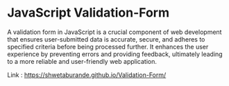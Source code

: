 # JavaScript Validation-Form
A validation form in JavaScript is a crucial component of web development that ensures user-submitted data is accurate, secure, and adheres to specified criteria before being processed further. It enhances the user experience by preventing errors and providing feedback, ultimately leading to a more reliable and user-friendly web application.

 Link : https://shwetaburande.github.io/Validation-Form/
